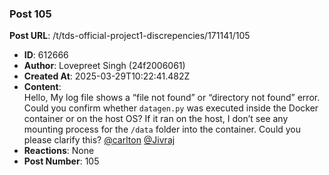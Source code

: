 ### Post 105
**Post URL**: /t/tds-official-project1-discrepencies/171141/105
- **ID**: 612666
- **Author**: Lovepreet Singh (24f2006061)
- **Created At**: 2025-03-29T10:22:41.482Z
- **Content**:  
  Hello,
My log file shows a “file not found” or “directory not found” error. Could you confirm whether <code>datagen.py</code> was executed inside the Docker container or on the host OS? If it ran on the host, I don’t see any mounting process for the <code>/data</code> folder into the container. Could you please clarify this?
<a class="mention" href="/u/carlton">@carlton</a> <a class="mention" href="/u/jivraj">@Jivraj</a>
- **Reactions**: None
- **Post Number**: 105

